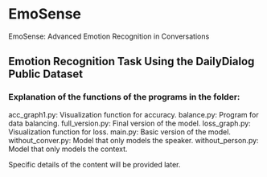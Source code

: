 # EmoSense
EmoSense: Advanced Emotion Recognition in Conversations

## Emotion Recognition Task Using the DailyDialog Public Dataset

### Explanation of the functions of the programs in the folder:

acc_graph1.py: Visualization function for accuracy.
balance.py: Program for data balancing.
full_version.py: Final version of the model.
loss_graph.py: Visualization function for loss.
main.py: Basic version of the model.
without_conver.py: Model that only models the speaker.
without_person.py: Model that only models the context.

Specific details of the content will be provided later.

